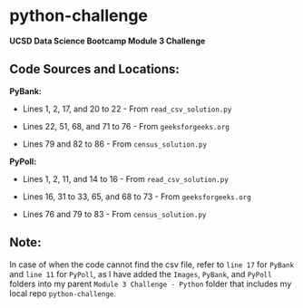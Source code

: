 # python-challenge
**UCSD Data Science Bootcamp Module 3 Challenge**

## Code Sources and Locations:

**PyBank:**

- Lines 1, 2, 17, and 20 to 22 - From `read_csv_solution.py`

- Lines 22, 51, 68, and 71 to 76 - From `geeksforgeeks.org`

- Lines 79 and 82 to 86 - From `census_solution.py`

**PyPoll:**

- Lines 1, 2, 11, and 14 to 16 - From `read_csv_solution.py`

- Lines 16, 31 to 33, 65, and 68 to 73 - From `geeksforgeeks.org`

- Lines 76 and 79 to 83 - From `census_solution.py`

## Note:

In case of when the code cannot find the csv file, refer to `line 17` for `PyBank` and `line 11` for `PyPoll`, as I have added the `Images`, `PyBank`, and `PyPoll` folders into my parent `Module 3 Challenge - Python` folder that includes my local repo `python-challenge`.
